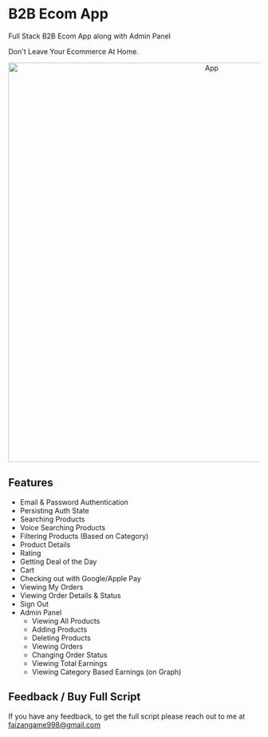 # B2B Ecom App

Full Stack B2B Ecom App along with Admin Panel

Don't Leave Your Ecommerce At Home.


<p align="center">
  <img width="800" src="https://user-images.githubusercontent.com/89972827/200809559-7ee87fab-5353-42a7-8f63-602f030a2d52.png" alt="App">
</p>

## Features
- Email & Password Authentication
- Persisting Auth State
- Searching Products
- Voice Searching Products
- Filtering Products (Based on Category)
- Product Details
- Rating
- Getting Deal of the Day
- Cart
- Checking out with Google/Apple Pay
- Viewing My Orders
- Viewing Order Details & Status
- Sign Out
- Admin Panel
    - Viewing All Products
    - Adding Products
    - Deleting Products
    - Viewing Orders
    - Changing Order Status
    - Viewing Total Earnings
    - Viewing Category Based Earnings (on Graph)

## Feedback / Buy Full Script

If you have any feedback, to get the full script please reach out to me at faizangame998@gmail.com
